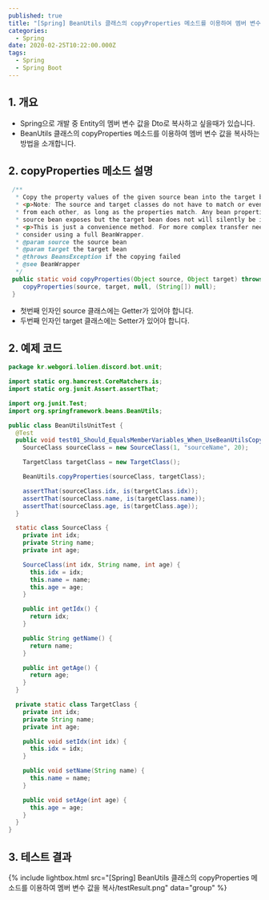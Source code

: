 ```yaml
---
published: true
title: "[Spring] BeanUtils 클래스의 copyProperties 메소드를 이용하여 멤버 변수 값을 복사"
categories:
  - Spring
date: 2020-02-25T10:22:00.000Z
tags:
  - Spring
  - Spring Boot
---
```


## 1. 개요
 * Spring으로 개발 중 Entity의 멤버 변수 값을 Dto로 복사하고 싶을때가 있습니다.
 * BeanUtils 클래스의 copyProperties 메소드를 이용하여 멤버 변수 값을 복사하는 방법을 소개합니다.
 
## 2. copyProperties 메소드 설명

``` JAVA
 /**
  * Copy the property values of the given source bean into the target bean.
  * <p>Note: The source and target classes do not have to match or even be derived
  * from each other, as long as the properties match. Any bean properties that the
  * source bean exposes but the target bean does not will silently be ignored.
  * <p>This is just a convenience method. For more complex transfer needs,
  * consider using a full BeanWrapper.
  * @param source the source bean
  * @param target the target bean
  * @throws BeansException if the copying failed
  * @see BeanWrapper
  */
 public static void copyProperties(Object source, Object target) throws BeansException {
 	copyProperties(source, target, null, (String[]) null);
 }
```

 * 첫번째 인자인 source 클래스에는 Getter가 있어야 합니다.
 * 두번째 인자인 target 클래스에는 Setter가 있어야 합니다.

## 2. 예제 코드

``` JAVA
package kr.webgori.lolien.discord.bot.unit;

import static org.hamcrest.CoreMatchers.is;
import static org.junit.Assert.assertThat;

import org.junit.Test;
import org.springframework.beans.BeanUtils;

public class BeanUtilsUnitTest {
  @Test
  public void test01_Should_EqualsMemberVariables_When_UseBeanUtilsCopyPropertiesMethodTest() {
    SourceClass sourceClass = new SourceClass(1, "sourceName", 20);

    TargetClass targetClass = new TargetClass();

    BeanUtils.copyProperties(sourceClass, targetClass);

    assertThat(sourceClass.idx, is(targetClass.idx));
    assertThat(sourceClass.name, is(targetClass.name));
    assertThat(sourceClass.age, is(targetClass.age));
  }

  static class SourceClass {
    private int idx;
    private String name;
    private int age;

    SourceClass(int idx, String name, int age) {
      this.idx = idx;
      this.name = name;
      this.age = age;
    }

    public int getIdx() {
      return idx;
    }

    public String getName() {
      return name;
    }

    public int getAge() {
      return age;
    }
  }

  private static class TargetClass {
    private int idx;
    private String name;
    private int age;

    public void setIdx(int idx) {
      this.idx = idx;
    }

    public void setName(String name) {
      this.name = name;
    }

    public void setAge(int age) {
      this.age = age;
    }
  }
}
```
 
## 3. 테스트 결과

{% include lightbox.html src="[Spring] BeanUtils 클래스의 copyProperties 메소드를 이용하여 멤버 변수 값을 복사/testResult.png" data="group" %}

